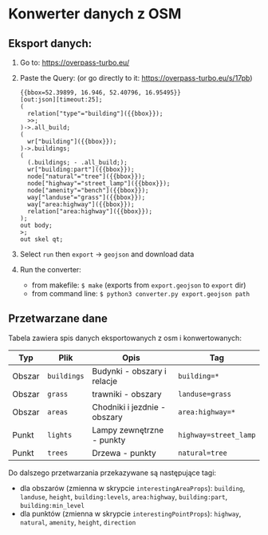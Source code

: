 # Konwerter danych z OSM

## Eksport danych:

1. Go to: https://overpass-turbo.eu/
2. Paste the Query:
   (or go directly to it: https://overpass-turbo.eu/s/17pb)

   ```
   {{bbox=52.39899, 16.946, 52.40796, 16.95495}}
   [out:json][timeout:25];
   (
     relation["type"="building"]({{bbox}});
     >>;
   )->.all_build;
   (
     wr["building"]({{bbox}});
   )->.buildings;
   (
     (.buildings; - .all_build;);
     wr["building:part"]({{bbox}});
     node["natural"="tree"]({{bbox}});
     node["highway"="street_lamp"]({{bbox}});
     node["amenity"="bench"]({{bbox}});
     way["landuse"="grass"]({{bbox}});
     way["area:highway"]({{bbox}});
     relation["area:highway"]({{bbox}});
   );
   out body;
   >;
   out skel qt;
   ```

3. Select `run` then `export` -> `geojson` and download data
4. Run the converter:
   - from makefile: `$ make` (exports from `export.geojson` to `export` dir)
   - from command line: `$ python3 converter.py export.geojson path`

## Przetwarzane dane

Tabela zawiera spis danych eksportowanych z osm i konwertowanych:

| Typ    | Plik        | Opis                         | Tag                   |
| ------ | ----------- | ---------------------------- | --------------------- |
| Obszar | `buildings` | Budynki - obszary i relacje  | `building=*`          |
| Obszar | `grass`     | trawniki - obszary           | `landuse=grass`       |
| Obszar | `areas`     | Chodniki i jezdnie - obszary | `area:highway=*`      |
| Punkt  | `lights`    | Lampy zewnętrzne - punkty    | `highway=street_lamp` |
| Punkt  | `trees`     | Drzewa - punkty              | `natural=tree`        |

Do dalszego przetwarzania przekazywane są następujące tagi:

- dla obszarów (zmienna w skrypcie `interestingAreaProps`): `building`, `landuse`, `height`, `building:levels`, `area:highway`, `building:part`, `building:min_level`
- dla punktów (zmienna w skrypcie `interestingPointProps`): `highway`, `natural`, `amenity`, `height`, `direction`

